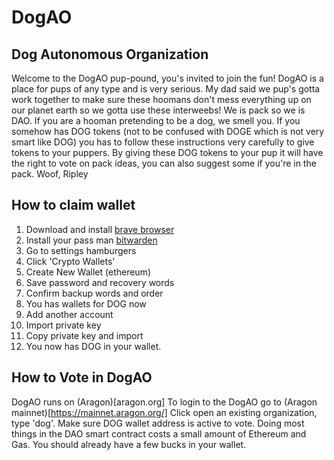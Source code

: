 # DogAO
## Dog Autonomous Organization


Welcome to the DogAO pup-pound, you's invited to join the fun!
DogAO is a place for pups of any type and is very serious. My dad said we pup's gotta work together to make sure these hoomans don't mess everything up on our planet earth so we gotta use these interweebs! We is pack so we is DAO.
If you are a hooman pretending to be a dog, we smell you. If you somehow has DOG tokens (not to be confused with DOGE which is not very smart like DOG) you has to follow these instructions very carefully to give tokens to your puppers.
By giving these DOG tokens to your pup it will have the right to vote on pack ideas, you can also suggest some if you're in the pack.
Woof,
Ripley

## How to claim wallet

1. Download and install [brave browser](https://brave.com/)
2. Install your pass man [bitwarden](https://bitwarden.com/)
3. Go to settings hamburgers
4. Click 'Crypto Wallets'
5. Create New Wallet (ethereum)
6. Save password and recovery words
7. Confirm backup words and order
8. You has wallets for DOG now
9. Add another account
10. Import private key
11. Copy private key and import
12. You now has DOG in your wallet.


## How to Vote in DogAO

DogAO runs on (Aragon)[aragon.org] 
To login to the DogAO go to (Aragon mainnet)[https://mainnet.aragon.org/]
Click open an existing organization, type 'dog'.
Make sure DOG wallet address is active to vote.
Doing most things in the DAO smart contract costs a small amount of Ethereum and Gas. You should already have a few bucks in your wallet.
